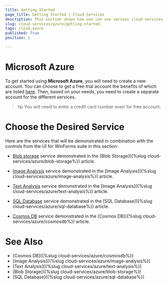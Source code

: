 ```yaml
---
title: Getting Started
page_title: Getting Started | Cloud Services
description: This section shows how one can use various cloud services like GoogleCloud, AWS, and Azure with the Telerik UI For Winforms suite.
slug: cloud-services/azure/getting-started
tags: cloud,azure
published: True
position: 1

---
```


# Microsoft Azure

To get started using **Microsoft Azure**, you will need to create a new account. You can choose to get a free trial account the benefits of which are listed [here](https://azure.microsoft.com/en-us/free/). Then, based on your needs, you need to create a separate account for the different services. 

>tip You will need to enter a credit card number even for free account. 


# Choose the Desired Service

Here are the services that will be demonstrated in combination with the controls from the UI for WinForms suite in this section:

* [Blob storage](https://docs.microsoft.com/en-us/azure/storage/common/storage-create-storage-account) service demonstrated in the [Blob Storage]({%slug cloud-services/azure/blob-storage%}) article.
 
* [Image Analysis](https://azure.microsoft.com/en-us/services/cognitive-services/computer-vision/) service demonstrated in the [Image Analysis]({%slug cloud-services/azure/image-analysis%}) article.

* [Text Analysis](https://azure.microsoft.com/en-us/services/cognitive-services/text-analytics/) service demonstrated in the [Image Analysis]({%slug cloud-services/azure/text-analysis%}) article.

* [SQL Database](https://docs.microsoft.com/en-us/azure/sql-database/) service demonstrated in the [SQL Database]({%slug cloud-services/azure/sql-database%}) article.

* [Cosmos DB](https://docs.microsoft.com/en-us/azure/cosmos-db/introduction) service demonstrated in the [Cosmos DB]({%slug cloud-services/azure/cosmosdb%}) article.

# See Also

* [Cosmos DB]({%slug cloud-services/azure/cosmosdb%})
* [Image Analysis]({%slug cloud-services/azure/image-analysis%})
* [Text Analysis]({%slug cloud-services/azure/text-analysis%})
* [Blob Storage]({%slug cloud-services/azure/blob-storage%})
* [SQL Database]({%slug cloud-services/azure/sql-database%})